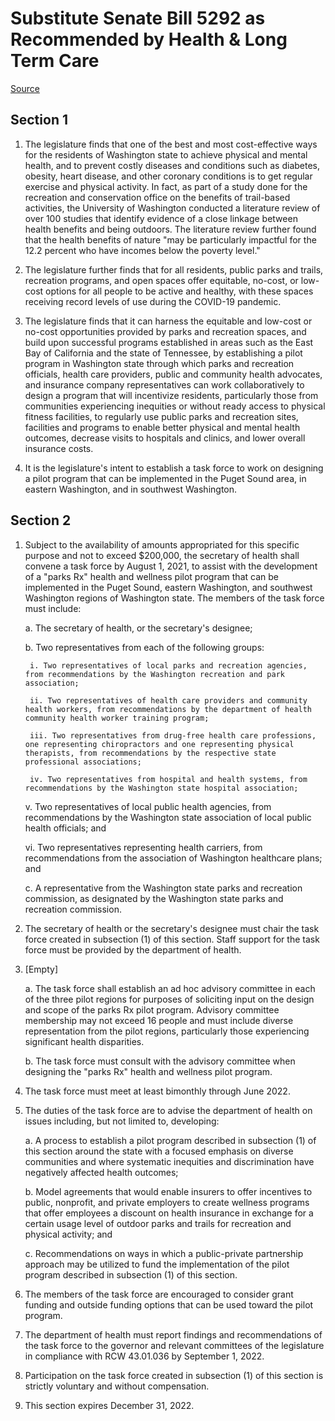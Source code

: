 # Substitute Senate Bill 5292 as Recommended by Health & Long Term Care

[Source](http://lawfilesext.leg.wa.gov/biennium/2021-22/Xml/Bills/Senate%20Bills/5292-S.xml)
## Section 1
1. The legislature finds that one of the best and most cost-effective ways for the residents of Washington state to achieve physical and mental health, and to prevent costly diseases and conditions such as diabetes, obesity, heart disease, and other coronary conditions is to get regular exercise and physical activity. In fact, as part of a study done for the recreation and conservation office on the benefits of trail-based activities, the University of Washington conducted a literature review of over 100 studies that identify evidence of a close linkage between health benefits and being outdoors. The literature review further found that the health benefits of nature "may be particularly impactful for the 12.2 percent who have incomes below the poverty level."

2. The legislature further finds that for all residents, public parks and trails, recreation programs, and open spaces offer equitable, no-cost, or low-cost options for all people to be active and healthy, with these spaces receiving record levels of use during the COVID-19 pandemic.

3. The legislature finds that it can harness the equitable and low-cost or no-cost opportunities provided by parks and recreation spaces, and build upon successful programs established in areas such as the East Bay of California and the state of Tennessee, by establishing a pilot program in Washington state through which parks and recreation officials, health care providers, public and community health advocates, and insurance company representatives can work collaboratively to design a program that will incentivize residents, particularly those from communities experiencing inequities or without ready access to physical fitness facilities, to regularly use public parks and recreation sites, facilities and programs to enable better physical and mental health outcomes, decrease visits to hospitals and clinics, and lower overall insurance costs.

4. It is the legislature's intent to establish a task force to work on designing a pilot program that can be implemented in the Puget Sound area, in eastern Washington, and in southwest Washington.


## Section 2
1. Subject to the availability of amounts appropriated for this specific purpose and not to exceed $200,000, the secretary of health shall convene a task force by August 1, 2021, to assist with the development of a "parks Rx" health and wellness pilot program that can be implemented in the Puget Sound, eastern Washington, and southwest Washington regions of Washington state. The members of the task force must include:

    a. The secretary of health, or the secretary's designee;

    b. Two representatives from each of the following groups:

        i. Two representatives of local parks and recreation agencies, from recommendations by the Washington recreation and park association;

        ii. Two representatives of health care providers and community health workers, from recommendations by the department of health community health worker training program;

        iii. Two representatives from drug-free health care professions, one representing chiropractors and one representing physical therapists, from recommendations by the respective state professional associations;

        iv. Two representatives from hospital and health systems, from recommendations by the Washington state hospital association;

    v. Two representatives of local public health agencies, from recommendations by the Washington state association of local public health officials; and

    vi. Two representatives representing health carriers, from recommendations from the association of Washington healthcare plans; and

    c. A representative from the Washington state parks and recreation commission, as designated by the Washington state parks and recreation commission.

2. The secretary of health or the secretary's designee must chair the task force created in subsection (1) of this section. Staff support for the task force must be provided by the department of health.

3. [Empty]

    a. The task force shall establish an ad hoc advisory committee in each of the three pilot regions for purposes of soliciting input on the design and scope of the parks Rx pilot program. Advisory committee membership may not exceed 16 people and must include diverse representation from the pilot regions, particularly those experiencing significant health disparities.

    b. The task force must consult with the advisory committee when designing the "parks Rx" health and wellness pilot program.

4. The task force must meet at least bimonthly through June 2022.

5. The duties of the task force are to advise the department of health on issues including, but not limited to, developing:

    a. A process to establish a pilot program described in subsection (1) of this section around the state with a focused emphasis on diverse communities and where systematic inequities and discrimination have negatively affected health outcomes;

    b. Model agreements that would enable insurers to offer incentives to public, nonprofit, and private employers to create wellness programs that offer employees a discount on health insurance in exchange for a certain usage level of outdoor parks and trails for recreation and physical activity; and

    c. Recommendations on ways in which a public-private partnership approach may be utilized to fund the implementation of the pilot program described in subsection (1) of this section.

6. The members of the task force are encouraged to consider grant funding and outside funding options that can be used toward the pilot program.

7. The department of health must report findings and recommendations of the task force to the governor and relevant committees of the legislature in compliance with RCW 43.01.036 by September 1, 2022.

8. Participation on the task force created in subsection (1) of this section is strictly voluntary and without compensation.

9. This section expires December 31, 2022.

